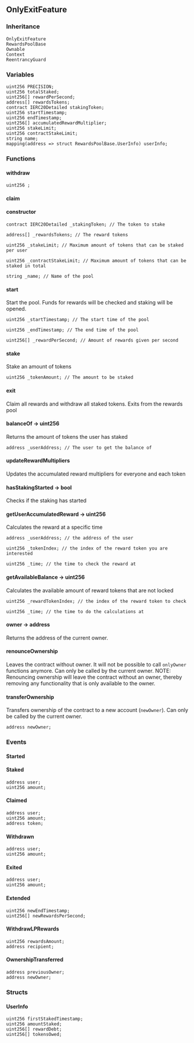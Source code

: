 ## OnlyExitFeature

### Inheritance

```
OnlyExitFeature
RewardsPoolBase
Ownable
Context
ReentrancyGuard
```

### Variables

```Solidity
uint256 PRECISION;
uint256 totalStaked;
uint256[] rewardPerSecond;
address[] rewardsTokens;
contract IERC20Detailed stakingToken;
uint256 startTimestamp;
uint256 endTimestamp;
uint256[] accumulatedRewardMultiplier;
uint256 stakeLimit;
uint256 contractStakeLimit;
string name;
mapping(address => struct RewardsPoolBase.UserInfo) userInfo;
```

### Functions

#### withdraw

```Solidity
uint256 ;
```

#### claim

#### constructor

```Solidity
contract IERC20Detailed _stakingToken; // The token to stake

address[] _rewardsTokens; // The reward tokens

uint256 _stakeLimit; // Maximum amount of tokens that can be staked per user

uint256 _contractStakeLimit; // Maximum amount of tokens that can be staked in total

string _name; // Name of the pool
```

#### start

Start the pool. Funds for rewards will be checked and staking will be opened.

```Solidity
uint256 _startTimestamp; // The start time of the pool

uint256 _endTimestamp; // The end time of the pool

uint256[] _rewardPerSecond; // Amount of rewards given per second
```

#### stake

Stake an amount of tokens

```Solidity
uint256 _tokenAmount; // The amount to be staked
```

#### exit

Claim all rewards and withdraw all staked tokens. Exits from the rewards pool

#### balanceOf → uint256

Returns the amount of tokens the user has staked

```Solidity
address _userAddress; // The user to get the balance of
```

#### updateRewardMultipliers

Updates the accumulated reward multipliers for everyone and each token

#### hasStakingStarted → bool

Checks if the staking has started

#### getUserAccumulatedReward → uint256

Calculates the reward at a specific time

```Solidity
address _userAddress; // the address of the user

uint256 _tokenIndex; // the index of the reward token you are interested

uint256 _time; // the time to check the reward at
```

#### getAvailableBalance → uint256

Calculates the available amount of reward tokens that are not locked

```Solidity
uint256 _rewardTokenIndex; // the index of the reward token to check

uint256 _time; // the time to do the calculations at
```

#### owner → address

Returns the address of the current owner.

#### renounceOwnership

Leaves the contract without owner. It will not be possible to call
`onlyOwner` functions anymore. Can only be called by the current owner.
NOTE: Renouncing ownership will leave the contract without an owner,
thereby removing any functionality that is only available to the owner.

#### transferOwnership

Transfers ownership of the contract to a new account (`newOwner`).
Can only be called by the current owner.

```Solidity
address newOwner;
```

### Events

#### Started

#### Staked

```Solidity
address user;
uint256 amount;
```

#### Claimed

```Solidity
address user;
uint256 amount;
address token;
```

#### Withdrawn

```Solidity
address user;
uint256 amount;
```

#### Exited

```Solidity
address user;
uint256 amount;
```

#### Extended

```Solidity
uint256 newEndTimestamp;
uint256[] newRewardsPerSecond;
```

#### WithdrawLPRewards

```Solidity
uint256 rewardsAmount;
address recipient;
```

#### OwnershipTransferred

```Solidity
address previousOwner;
address newOwner;
```

### Structs

#### UserInfo

```Solidity
uint256 firstStakedTimestamp;
uint256 amountStaked;
uint256[] rewardDebt;
uint256[] tokensOwed;
```
